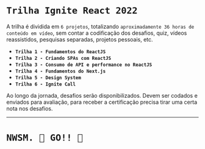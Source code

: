 # `Trilha Ignite React 2022`

A trilha é dividida em `6 projetos`, totalizando `aproximadamente 36 horas de conteúdo em vídeo`, sem contar a codificação dos desafios, quiz, vídeos reassistidos, pesquisas separadas, projetos pessoais, etc.

- **`Trilha 1 - Fundamentos do ReactJS`**
- **`Trilha 2 - Criando SPAs com ReactJS`**
- **`Trilha 3 - Consumo de API e performance no ReactJS`**
- **`Trilha 4 - Fundamentos do Next.js`**
- **`Trilha 5 - Design System`**
- **`Trilha 6 - Ignite Call`**

Ao longo da jornada, desafios serão disponibilizados. Devem ser codados e enviados para avaliação, para receber a certificação precisa tirar uma certa nota nos desafios.

---

# **`NWSM. 🛫 GO!! 🌌`**
